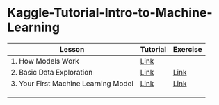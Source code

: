 # Kaggle-Tutorial-Intro-to-Machine-Learning

| Lesson                               | Tutorial                                  | Exercise                                  |
| -------------------------------------- | ------------------------------------------- | ------------------------------------------- |
| 1. How Models Work                   | [Link](#HowModelsWork.md)                 |                                           |
| 2. Basic Data Exploration            | [Link](#BasicDataExploration.md)          | [Link](#exercise_explore_your_data.ipynb) |
| 3. Your First Machine Learning Model | [Link](#YourFirstMachineLearningModel.md) |    [Link](#exercise-your-first-machine-learning-model.ipynb)                                       |
|                                      |                                           |                                           |
|                                      |                                           |                                           |
|                                      |                                           |                                           |

